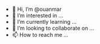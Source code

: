 - 👋 Hi, I’m @ouanmar
- 👀 I’m interested in ...
- 🌱 I’m currently learning ...
- 💞️ I’m looking to collaborate on ...
- 📫 How to reach me ...

<!---
ouanmar/ouanmar is a ✨ special ✨ repository because its `README.md` (this file) appears on your GitHub profile.
You can click the Preview link to take a look at your changes.
--->

